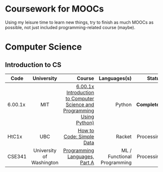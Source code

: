 # Coursework for MOOCs

Using my leisure time to learn new things, try to finish as much MOOCs as possible, not just included programming-related course (maybe).

# Computer Science

## Introduction to CS

| Code        | University    | Course           | Languages(s)     | Status   |
| ------------- |:-------------:| -------------:| -------------:|-------------:|
| 6.00.1x       | MIT           | [6.00.1x Introduction to Computer Science and Programming Using Python)](https://www.edx.org/course/introduction-to-computer-science-and-programming-using-python-0) | Python | **Completed** |
| HtC1x         | UBC           | [How to Code: Simple Data](https://www.edx.org/course/how-code-simple-data-ubcx-htc1x) | Racket | Processing |
| CSE341         | University of Washington           | [Programming Languages, Part A](https://www.coursera.org/learn/programming-languages) | ML / Functional Programming | Processing |